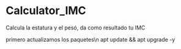   # Calculator_IMC
Calcula la estatura y el pesó, da como resultado tu IMC 


primero actualizamos los paquetes\n
apt update && apt upgrade -y
